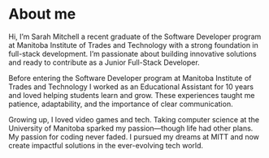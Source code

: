 # About me

Hi, I’m Sarah Mitchell a recent graduate of the Software Developer program at Manitoba Institute of Trades and Technology with a strong foundation in full-stack development. I’m passionate about building innovative solutions and ready to contribute as a Junior Full-Stack Developer.

Before entering the Software Developer program at Manitoba Institute of Trades and Technology I worked as an Educational Assistant for 10 years and loved helping students learn and grow. These experiences taught me patience, adaptability, and the importance of clear communication.

Growing up, I loved video games and tech. Taking computer science at the University of Manitoba sparked my passion—though life had other plans. My passion for coding never faded. I pursued my dreams at MITT and now create impactful solutions in the ever-evolving tech world.
